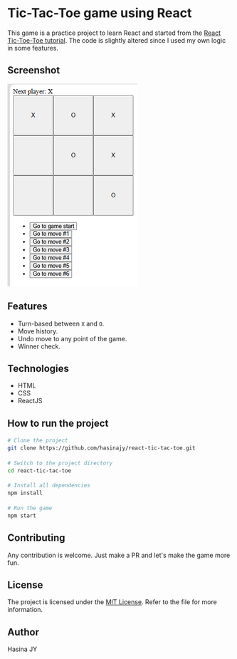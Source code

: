 # Tic-Tac-Toe game using React

This game is a practice project to learn React and started from the [React Tic-Toe-Toe tutorial](https://react.dev/learn/tutorial-tic-tac-toe). The code is slightly altered since I used my own logic in some features.

## Screenshot
![alt text](image.png)

## Features
- Turn-based between `X` and `O`.
- Move history.
- Undo move to any point of the game.
- Winner check.

## Technologies
- HTML
- CSS
- ReactJS

## How to run the project
```bash
# Clone the project
git clone https://github.com/hasinajy/react-tic-tac-toe.git

# Switch to the project directory
cd react-tic-tac-toe

# Install all dependencies
npm install

# Run the game
npm start
```

## Contributing
Any contribution is welcome. Just make a PR and let's make the game more fun.

## License
The project is licensed under the [MIT License](./LICENSE.md). Refer to the file for more information.

## Author
Hasina JY